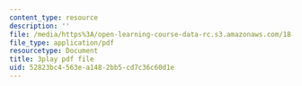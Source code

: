 ```yaml
---
content_type: resource
description: ''
file: /media/https%3A/open-learning-course-data-rc.s3.amazonaws.com/18-06-linear-algebra-spring-2010/52823bc4563ea1482bb5cd7c36c60d1e_8o5Cmfpeo6g.pdf
file_type: application/pdf
resourcetype: Document
title: 3play pdf file
uid: 52823bc4-563e-a148-2bb5-cd7c36c60d1e
---
```

